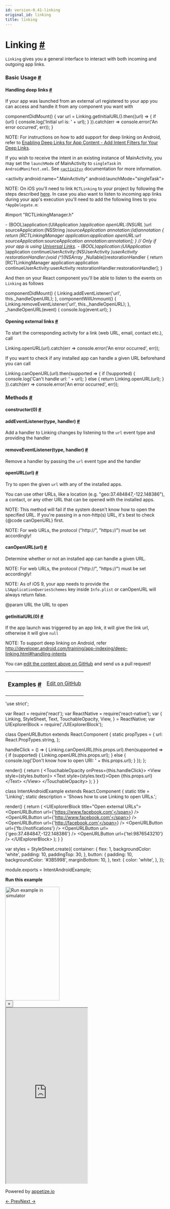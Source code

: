 ```yaml
---
id: version-0.41-linking
original_id: linking
title: linking
---
```

<a id="content"></a><h1><a class="anchor" name="linking"></a>Linking <a class="hash-link" href="docs/linking.html#linking">#</a></h1><div><div><p><code>Linking</code> gives you a general interface to interact with both incoming
and outgoing app links.</p><h3><a class="anchor" name="basic-usage"></a>Basic Usage <a class="hash-link" href="docs/linking.html#basic-usage">#</a></h3><h4><a class="anchor" name="handling-deep-links"></a>Handling deep links <a class="hash-link" href="docs/linking.html#handling-deep-links">#</a></h4><p>If your app was launched from an external url registered to your app you can
access and handle it from any component you want with</p><div class="prism language-javascript"><span class="token function">componentDidMount<span class="token punctuation">(</span></span><span class="token punctuation">)</span> <span class="token punctuation">{</span>
  <span class="token keyword">var</span> url <span class="token operator">=</span> Linking<span class="token punctuation">.</span><span class="token function">getInitialURL<span class="token punctuation">(</span></span><span class="token punctuation">)</span><span class="token punctuation">.</span><span class="token function">then<span class="token punctuation">(</span></span><span class="token punctuation">(</span>url<span class="token punctuation">)</span> <span class="token operator">=</span><span class="token operator">&gt;</span> <span class="token punctuation">{</span>
    <span class="token keyword">if</span> <span class="token punctuation">(</span>url<span class="token punctuation">)</span> <span class="token punctuation">{</span>
      console<span class="token punctuation">.</span><span class="token function">log<span class="token punctuation">(</span></span><span class="token string">'Initial url is: '</span> <span class="token operator">+</span> url<span class="token punctuation">)</span><span class="token punctuation">;</span>
    <span class="token punctuation">}</span>
  <span class="token punctuation">}</span><span class="token punctuation">)</span><span class="token punctuation">.</span><span class="token keyword">catch</span><span class="token punctuation">(</span>err <span class="token operator">=</span><span class="token operator">&gt;</span> console<span class="token punctuation">.</span><span class="token function">error<span class="token punctuation">(</span></span><span class="token string">'An error occurred'</span><span class="token punctuation">,</span> err<span class="token punctuation">)</span><span class="token punctuation">)</span><span class="token punctuation">;</span>
<span class="token punctuation">}</span></div><p>NOTE: For instructions on how to add support for deep linking on Android,
refer to <a href="http://developer.android.com/training/app-indexing/deep-linking.html#adding-filters" target="_blank">Enabling Deep Links for App Content - Add Intent Filters for Your Deep Links</a>.</p><p>If you wish to receive the intent in an existing instance of MainActivity,
you may set the <code>launchMode</code> of MainActivity to <code>singleTask</code> in
<code>AndroidManifest.xml</code>. See <a href="http://developer.android.com/guide/topics/manifest/activity-element.html" target="_blank"><code>&lt;activity&gt;</code></a>
documentation for more information.</p><div class="prism language-javascript">&lt;activity
  android<span class="token punctuation">:</span>name<span class="token operator">=</span><span class="token string">".MainActivity"</span>
  android<span class="token punctuation">:</span>launchMode<span class="token operator">=</span><span class="token string">"singleTask"</span><span class="token operator">&gt;</span></div><p>NOTE: On iOS you'll need to link <code>RCTLinking</code> to your project by following
the steps described <a href="docs/linking-libraries-ios.html#manual-linking" target="_blank">here</a>.
In case you also want to listen to incoming app links during your app's
execution you'll need to add the following lines to you <code>*AppDelegate.m</code>:</p><div class="prism language-javascript">#import <span class="token string">"RCTLinkingManager.h"</span>

<span class="token operator">-</span> <span class="token punctuation">(</span>BOOL<span class="token punctuation">)</span>application<span class="token punctuation">:</span><span class="token punctuation">(</span>UIApplication <span class="token operator">*</span><span class="token punctuation">)</span>application openURL<span class="token punctuation">:</span><span class="token punctuation">(</span>NSURL <span class="token operator">*</span><span class="token punctuation">)</span>url
  sourceApplication<span class="token punctuation">:</span><span class="token punctuation">(</span>NSString <span class="token operator">*</span><span class="token punctuation">)</span>sourceApplication annotation<span class="token punctuation">:</span><span class="token punctuation">(</span>id<span class="token punctuation">)</span>annotation
<span class="token punctuation">{</span>
  <span class="token keyword">return</span> <span class="token punctuation">[</span>RCTLinkingManager application<span class="token punctuation">:</span>application openURL<span class="token punctuation">:</span>url
                      sourceApplication<span class="token punctuation">:</span>sourceApplication annotation<span class="token punctuation">:</span>annotation<span class="token punctuation">]</span><span class="token punctuation">;</span>
<span class="token punctuation">}</span>
<span class="token comment" spellcheck="true">
// Only if your app is using [Universal Links](https://developer.apple.com/library/prerelease/ios/documentation/General/Conceptual/AppSearch/UniversalLinks.html).
</span><span class="token operator">-</span> <span class="token punctuation">(</span>BOOL<span class="token punctuation">)</span>application<span class="token punctuation">:</span><span class="token punctuation">(</span>UIApplication <span class="token operator">*</span><span class="token punctuation">)</span>application continueUserActivity<span class="token punctuation">:</span><span class="token punctuation">(</span>NSUserActivity <span class="token operator">*</span><span class="token punctuation">)</span>userActivity
 restorationHandler<span class="token punctuation">:</span><span class="token punctuation">(</span>void <span class="token punctuation">(</span><span class="token operator">^</span><span class="token punctuation">)</span><span class="token punctuation">(</span>NSArray <span class="token operator">*</span> _Nullable<span class="token punctuation">)</span><span class="token punctuation">)</span>restorationHandler
<span class="token punctuation">{</span>
 <span class="token keyword">return</span> <span class="token punctuation">[</span>RCTLinkingManager application<span class="token punctuation">:</span>application
                  continueUserActivity<span class="token punctuation">:</span>userActivity
                    restorationHandler<span class="token punctuation">:</span>restorationHandler<span class="token punctuation">]</span><span class="token punctuation">;</span>
<span class="token punctuation">}</span></div><p>And then on your React component you'll be able to listen to the events on
<code>Linking</code> as follows</p><div class="prism language-javascript"><span class="token function">componentDidMount<span class="token punctuation">(</span></span><span class="token punctuation">)</span> <span class="token punctuation">{</span>
  Linking<span class="token punctuation">.</span><span class="token function">addEventListener<span class="token punctuation">(</span></span><span class="token string">'url'</span><span class="token punctuation">,</span> <span class="token keyword">this</span><span class="token punctuation">.</span>_handleOpenURL<span class="token punctuation">)</span><span class="token punctuation">;</span>
<span class="token punctuation">}</span><span class="token punctuation">,</span>
<span class="token function">componentWillUnmount<span class="token punctuation">(</span></span><span class="token punctuation">)</span> <span class="token punctuation">{</span>
  Linking<span class="token punctuation">.</span><span class="token function">removeEventListener<span class="token punctuation">(</span></span><span class="token string">'url'</span><span class="token punctuation">,</span> <span class="token keyword">this</span><span class="token punctuation">.</span>_handleOpenURL<span class="token punctuation">)</span><span class="token punctuation">;</span>
<span class="token punctuation">}</span><span class="token punctuation">,</span>
<span class="token function">_handleOpenURL<span class="token punctuation">(</span></span>event<span class="token punctuation">)</span> <span class="token punctuation">{</span>
  console<span class="token punctuation">.</span><span class="token function">log<span class="token punctuation">(</span></span>event<span class="token punctuation">.</span>url<span class="token punctuation">)</span><span class="token punctuation">;</span>
<span class="token punctuation">}</span></div><h4><a class="anchor" name="opening-external-links"></a>Opening external links <a class="hash-link" href="docs/linking.html#opening-external-links">#</a></h4><p>To start the corresponding activity for a link (web URL, email, contact etc.), call</p><div class="prism language-javascript">Linking<span class="token punctuation">.</span><span class="token function">openURL<span class="token punctuation">(</span></span>url<span class="token punctuation">)</span><span class="token punctuation">.</span><span class="token keyword">catch</span><span class="token punctuation">(</span>err <span class="token operator">=</span><span class="token operator">&gt;</span> console<span class="token punctuation">.</span><span class="token function">error<span class="token punctuation">(</span></span><span class="token string">'An error occurred'</span><span class="token punctuation">,</span> err<span class="token punctuation">)</span><span class="token punctuation">)</span><span class="token punctuation">;</span></div><p>If you want to check if any installed app can handle a given URL beforehand you can call</p><div class="prism language-javascript">Linking<span class="token punctuation">.</span><span class="token function">canOpenURL<span class="token punctuation">(</span></span>url<span class="token punctuation">)</span><span class="token punctuation">.</span><span class="token function">then<span class="token punctuation">(</span></span>supported <span class="token operator">=</span><span class="token operator">&gt;</span> <span class="token punctuation">{</span>
  <span class="token keyword">if</span> <span class="token punctuation">(</span><span class="token operator">!</span>supported<span class="token punctuation">)</span> <span class="token punctuation">{</span>
    console<span class="token punctuation">.</span><span class="token function">log<span class="token punctuation">(</span></span><span class="token string">'Can\'t handle url: '</span> <span class="token operator">+</span> url<span class="token punctuation">)</span><span class="token punctuation">;</span>
  <span class="token punctuation">}</span> <span class="token keyword">else</span> <span class="token punctuation">{</span>
    <span class="token keyword">return</span> Linking<span class="token punctuation">.</span><span class="token function">openURL<span class="token punctuation">(</span></span>url<span class="token punctuation">)</span><span class="token punctuation">;</span>
  <span class="token punctuation">}</span>
<span class="token punctuation">}</span><span class="token punctuation">)</span><span class="token punctuation">.</span><span class="token keyword">catch</span><span class="token punctuation">(</span>err <span class="token operator">=</span><span class="token operator">&gt;</span> console<span class="token punctuation">.</span><span class="token function">error<span class="token punctuation">(</span></span><span class="token string">'An error occurred'</span><span class="token punctuation">,</span> err<span class="token punctuation">)</span><span class="token punctuation">)</span><span class="token punctuation">;</span></div></div><span><h3><a class="anchor" name="methods"></a>Methods <a class="hash-link" href="docs/linking.html#methods">#</a></h3><div class="props"><div class="prop"><h4 class="methodTitle"><a class="anchor" name="constructor"></a>constructor<span class="methodType">(0)</span> <a class="hash-link" href="docs/linking.html#constructor">#</a></h4></div><div class="prop"><h4 class="methodTitle"><a class="anchor" name="addeventlistener"></a>addEventListener<span class="methodType">(type, handler)</span> <a class="hash-link" href="docs/linking.html#addeventlistener">#</a></h4><div><p>Add a handler to Linking changes by listening to the <code>url</code> event type
and providing the handler</p></div></div><div class="prop"><h4 class="methodTitle"><a class="anchor" name="removeeventlistener"></a>removeEventListener<span class="methodType">(type, handler)</span> <a class="hash-link" href="docs/linking.html#removeeventlistener">#</a></h4><div><p>Remove a handler by passing the <code>url</code> event type and the handler</p></div></div><div class="prop"><h4 class="methodTitle"><a class="anchor" name="openurl"></a>openURL<span class="methodType">(url)</span> <a class="hash-link" href="docs/linking.html#openurl">#</a></h4><div><p>Try to open the given <code>url</code> with any of the installed apps.</p><p>You can use other URLs, like a location (e.g. "geo:37.484847,-122.148386"), a contact,
or any other URL that can be opened with the installed apps.</p><p>NOTE: This method will fail if the system doesn't know how to open the specified URL.
If you're passing in a non-http(s) URL, it's best to check {@code canOpenURL} first.</p><p>NOTE: For web URLs, the protocol ("http://", "https://") must be set accordingly!</p></div></div><div class="prop"><h4 class="methodTitle"><a class="anchor" name="canopenurl"></a>canOpenURL<span class="methodType">(url)</span> <a class="hash-link" href="docs/linking.html#canopenurl">#</a></h4><div><p>Determine whether or not an installed app can handle a given URL.</p><p>NOTE: For web URLs, the protocol ("http://", "https://") must be set accordingly!</p><p>NOTE: As of iOS 9, your app needs to provide the <code>LSApplicationQueriesSchemes</code> key
inside <code>Info.plist</code> or canOpenURL will always return false.</p><p>@param URL the URL to open</p></div></div><div class="prop"><h4 class="methodTitle"><a class="anchor" name="getinitialurl"></a>getInitialURL<span class="methodType">(0)</span> <a class="hash-link" href="docs/linking.html#getinitialurl">#</a></h4><div><p>If the app launch was triggered by an app link,
it will give the link url, otherwise it will give <code>null</code></p><p>NOTE: To support deep linking on Android, refer <a href="http://developer.android.com/training/app-indexing/deep-linking.html#handling-intents">http://developer.android.com/training/app-indexing/deep-linking.html#handling-intents</a></p></div></div></div></span></div><p class="edit-page-block">You can <a target="_blank" href="https://github.com/facebook/react-native/blob/master/Libraries/Linking/Linking.js">edit the content above on GitHub</a> and send us a pull request!</p><div><div><table width="100%"><tbody><tr><td><h3><a class="anchor" name="examples"></a>Examples <a class="hash-link" href="docs/linking.html#examples">#</a></h3></td><td style="text-align:right;"><a target="_blank" href="https://github.com/facebook/react-native/blob/master/Examples/UIExplorer/js/LinkingExample.js">Edit on GitHub</a></td></tr></tbody></table><div class="example-container"><div class="prism language-javascript"><span class="token string">'use strict'</span><span class="token punctuation">;</span>

<span class="token keyword">var</span> React <span class="token operator">=</span> <span class="token function">require<span class="token punctuation">(</span></span><span class="token string">'react'</span><span class="token punctuation">)</span><span class="token punctuation">;</span>
<span class="token keyword">var</span> ReactNative <span class="token operator">=</span> <span class="token function">require<span class="token punctuation">(</span></span><span class="token string">'react-native'</span><span class="token punctuation">)</span><span class="token punctuation">;</span>
<span class="token keyword">var</span> <span class="token punctuation">{</span>
  Linking<span class="token punctuation">,</span>
  StyleSheet<span class="token punctuation">,</span>
  Text<span class="token punctuation">,</span>
  TouchableOpacity<span class="token punctuation">,</span>
  View<span class="token punctuation">,</span>
<span class="token punctuation">}</span> <span class="token operator">=</span> ReactNative<span class="token punctuation">;</span>
<span class="token keyword">var</span> UIExplorerBlock <span class="token operator">=</span> <span class="token function">require<span class="token punctuation">(</span></span><span class="token string">'./UIExplorerBlock'</span><span class="token punctuation">)</span><span class="token punctuation">;</span>

class <span class="token class-name">OpenURLButton</span> extends <span class="token class-name">React<span class="token punctuation">.</span>Component</span> <span class="token punctuation">{</span>
  static propTypes <span class="token operator">=</span> <span class="token punctuation">{</span>
    url<span class="token punctuation">:</span> React<span class="token punctuation">.</span>PropTypes<span class="token punctuation">.</span>string<span class="token punctuation">,</span>
  <span class="token punctuation">}</span><span class="token punctuation">;</span>

  handleClick <span class="token operator">=</span> <span class="token punctuation">(</span><span class="token punctuation">)</span> <span class="token operator">=</span><span class="token operator">&gt;</span> <span class="token punctuation">{</span>
    Linking<span class="token punctuation">.</span><span class="token function">canOpenURL<span class="token punctuation">(</span></span><span class="token keyword">this</span><span class="token punctuation">.</span>props<span class="token punctuation">.</span>url<span class="token punctuation">)</span><span class="token punctuation">.</span><span class="token function">then<span class="token punctuation">(</span></span>supported <span class="token operator">=</span><span class="token operator">&gt;</span> <span class="token punctuation">{</span>
      <span class="token keyword">if</span> <span class="token punctuation">(</span>supported<span class="token punctuation">)</span> <span class="token punctuation">{</span>
        Linking<span class="token punctuation">.</span><span class="token function">openURL<span class="token punctuation">(</span></span><span class="token keyword">this</span><span class="token punctuation">.</span>props<span class="token punctuation">.</span>url<span class="token punctuation">)</span><span class="token punctuation">;</span>
      <span class="token punctuation">}</span> <span class="token keyword">else</span> <span class="token punctuation">{</span>
        console<span class="token punctuation">.</span><span class="token function">log<span class="token punctuation">(</span></span><span class="token string">'Don\'t know how to open URI: '</span> <span class="token operator">+</span> <span class="token keyword">this</span><span class="token punctuation">.</span>props<span class="token punctuation">.</span>url<span class="token punctuation">)</span><span class="token punctuation">;</span>
      <span class="token punctuation">}</span>
    <span class="token punctuation">}</span><span class="token punctuation">)</span><span class="token punctuation">;</span>
  <span class="token punctuation">}</span><span class="token punctuation">;</span>

  <span class="token function">render<span class="token punctuation">(</span></span><span class="token punctuation">)</span> <span class="token punctuation">{</span>
    <span class="token keyword">return</span> <span class="token punctuation">(</span>
      &lt;TouchableOpacity
        onPress<span class="token operator">=</span><span class="token punctuation">{</span><span class="token keyword">this</span><span class="token punctuation">.</span>handleClick<span class="token punctuation">}</span><span class="token operator">&gt;</span>
        &lt;View style<span class="token operator">=</span><span class="token punctuation">{</span>styles<span class="token punctuation">.</span>button<span class="token punctuation">}</span><span class="token operator">&gt;</span>
          &lt;Text style<span class="token operator">=</span><span class="token punctuation">{</span>styles<span class="token punctuation">.</span>text<span class="token punctuation">}</span><span class="token operator">&gt;</span>Open <span class="token punctuation">{</span><span class="token keyword">this</span><span class="token punctuation">.</span>props<span class="token punctuation">.</span>url<span class="token punctuation">}</span>&lt;<span class="token operator">/</span>Text<span class="token operator">&gt;</span>
        &lt;<span class="token operator">/</span>View<span class="token operator">&gt;</span>
      &lt;<span class="token operator">/</span>TouchableOpacity<span class="token operator">&gt;</span>
    <span class="token punctuation">)</span><span class="token punctuation">;</span>
  <span class="token punctuation">}</span>
<span class="token punctuation">}</span>

class <span class="token class-name">IntentAndroidExample</span> extends <span class="token class-name">React<span class="token punctuation">.</span>Component</span> <span class="token punctuation">{</span>
  static title <span class="token operator">=</span> <span class="token string">'Linking'</span><span class="token punctuation">;</span>
  static description <span class="token operator">=</span> <span class="token string">'Shows how to use Linking to open URLs.'</span><span class="token punctuation">;</span>

  <span class="token function">render<span class="token punctuation">(</span></span><span class="token punctuation">)</span> <span class="token punctuation">{</span>
    <span class="token keyword">return</span> <span class="token punctuation">(</span>
      &lt;UIExplorerBlock title<span class="token operator">=</span><span class="token string">"Open external URLs"</span><span class="token operator">&gt;</span>
        &lt;OpenURLButton url<span class="token operator">=</span><span class="token punctuation">{</span><span class="token string">'https://www.facebook.com'</span><span class="token punctuation">}</span> <span class="token operator">/</span><span class="token operator">&gt;</span>
        &lt;OpenURLButton url<span class="token operator">=</span><span class="token punctuation">{</span><span class="token string">'http://www.facebook.com'</span><span class="token punctuation">}</span> <span class="token operator">/</span><span class="token operator">&gt;</span>
        &lt;OpenURLButton url<span class="token operator">=</span><span class="token punctuation">{</span><span class="token string">'http://facebook.com'</span><span class="token punctuation">}</span> <span class="token operator">/</span><span class="token operator">&gt;</span>
        &lt;OpenURLButton url<span class="token operator">=</span><span class="token punctuation">{</span><span class="token string">'fb://notifications'</span><span class="token punctuation">}</span> <span class="token operator">/</span><span class="token operator">&gt;</span>
        &lt;OpenURLButton url<span class="token operator">=</span><span class="token punctuation">{</span><span class="token string">'geo:37.484847,-122.148386'</span><span class="token punctuation">}</span> <span class="token operator">/</span><span class="token operator">&gt;</span>
        &lt;OpenURLButton url<span class="token operator">=</span><span class="token punctuation">{</span><span class="token string">'tel:9876543210'</span><span class="token punctuation">}</span> <span class="token operator">/</span><span class="token operator">&gt;</span>
      &lt;<span class="token operator">/</span>UIExplorerBlock<span class="token operator">&gt;</span>
    <span class="token punctuation">)</span><span class="token punctuation">;</span>
  <span class="token punctuation">}</span>
<span class="token punctuation">}</span>

<span class="token keyword">var</span> styles <span class="token operator">=</span> StyleSheet<span class="token punctuation">.</span><span class="token function">create<span class="token punctuation">(</span></span><span class="token punctuation">{</span>
  container<span class="token punctuation">:</span> <span class="token punctuation">{</span>
    flex<span class="token punctuation">:</span> <span class="token number">1</span><span class="token punctuation">,</span>
    backgroundColor<span class="token punctuation">:</span> <span class="token string">'white'</span><span class="token punctuation">,</span>
    padding<span class="token punctuation">:</span> <span class="token number">10</span><span class="token punctuation">,</span>
    paddingTop<span class="token punctuation">:</span> <span class="token number">30</span><span class="token punctuation">,</span>
  <span class="token punctuation">}</span><span class="token punctuation">,</span>
  button<span class="token punctuation">:</span> <span class="token punctuation">{</span>
    padding<span class="token punctuation">:</span> <span class="token number">10</span><span class="token punctuation">,</span>
    backgroundColor<span class="token punctuation">:</span> <span class="token string">'#3B5998'</span><span class="token punctuation">,</span>
    marginBottom<span class="token punctuation">:</span> <span class="token number">10</span><span class="token punctuation">,</span>
  <span class="token punctuation">}</span><span class="token punctuation">,</span>
  text<span class="token punctuation">:</span> <span class="token punctuation">{</span>
    color<span class="token punctuation">:</span> <span class="token string">'white'</span><span class="token punctuation">,</span>
  <span class="token punctuation">}</span><span class="token punctuation">,</span>
<span class="token punctuation">}</span><span class="token punctuation">)</span><span class="token punctuation">;</span>

module<span class="token punctuation">.</span>exports <span class="token operator">=</span> IntentAndroidExample<span class="token punctuation">;</span></div><div class="embedded-simulator"><p><a class="modal-button-open"><strong>Run this example</strong></a></p><div class="modal-button-open modal-button-open-img"><img alt="Run example in simulator" width="170" height="356" src="img/uiexplorer_main_ios.png"></div><div><div class="modal"><div class="modal-content"><button class="modal-button-close">×</button><div class="center"><iframe class="simulator" src="https://appetize.io/embed/7vdfm9h3e6vuf4gfdm7r5rgc48?device=iphone6s&amp;scale=60&amp;autoplay=false&amp;orientation=portrait&amp;deviceColor=white&amp;params=%7B%22route%22%3A%22Linking%22%7D" width="256" height="550" scrolling="no"></iframe><p>Powered by <a target="_blank" href="https://appetize.io">appetize.io</a></p></div></div></div><div class="modal-backdrop"></div></div></div></div></div></div><div class="docs-prevnext"><a class="docs-prev" href="docs/layoutanimation.html#content">← Prev</a><a class="docs-next" href="docs/nativemethodsmixin.html#content">Next →</a></div>